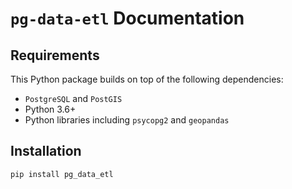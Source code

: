 # `pg-data-etl` Documentation

## Requirements

This Python package builds on top of the following dependencies:

- `PostgreSQL` and `PostGIS`
- Python 3.6+
- Python libraries including `psycopg2` and `geopandas`

## Installation

```bash
pip install pg_data_etl
```
